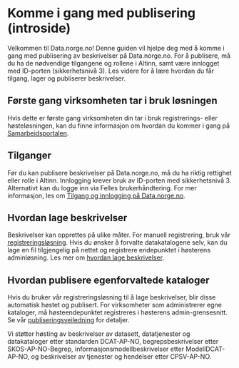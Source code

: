 # Komme i gang med publisering (introside)

Velkommen til Data.norge.no! Denne guiden vil hjelpe deg med å komme i gang med publisering av beskrivelser på Data.norge.no. For å publisere, må du ha de nødvendige tilgangene og rollene i Altinn, samt være innlogget med ID-porten (sikkerhetsnivå 3). Les videre for å lære hvordan du får tilgang, lager og publiserer beskrivelser.

## Første gang virksomheten tar i bruk løsningen

Hvis dette er første gang virksomheten din tar i bruk registrerings- eller høsteløsningen, kan du finne informasjon om hvordan du kommer i gang på [Samarbeidsportalen](https://samarbeid.digdir.no/felles-datakatalog/ta-i-bruk-felles-datakatalog/1619).

## Tilganger

Før du kan publisere beskrivelser på Data.norge.no, må du ha riktig rettighet eller rolle i Altinn. Innlogging krever bruk av ID-porten med sikkerhetsnivå 3. Alternativt kan du logge inn via Felles brukerhåndtering. For mer informasjon, les om [Tilgang og innlogging på Data.norge.no]().

## Hvordan lage beskrivelser

Beskrivelser kan opprettes på ulike måter. For manuell registrering, bruk vår [registreringsløsning](). Hvis du ønsker å forvalte datakatalogene selv, kan du lage en fil tilgjengelig på nettet og registrere endepunktet i høsterens adminløsning. Les mer om [hvordan lage beskrivelser]().

## Hvordan publisere egenforvaltede kataloger

Hvis du bruker vår registreringsløsning til å lage beskrivelser, blir disse automatisk høstet og publisert. For virksomheter som administrerer egne kataloger, må høsteendepunktet registreres i høsterens admin-grensesnitt. Se vår [publiseringsveiledning]() for detaljer.

Vi støtter høsting av beskrivelser av datasett, datatjenester og datakataloger etter standarden DCAT-AP-NO, begrepsbeskrivelser etter SKOS-AP-NO-Begrep, informasjonsmodellbeskrivelser etter ModellDCAT-AP-NO, og beskrivelser av tjenester og hendelser etter CPSV-AP-NO.
